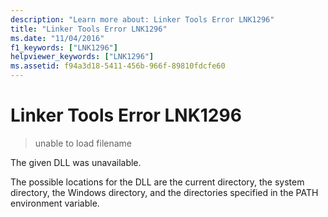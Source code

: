 ```yaml
---
description: "Learn more about: Linker Tools Error LNK1296"
title: "Linker Tools Error LNK1296"
ms.date: "11/04/2016"
f1_keywords: ["LNK1296"]
helpviewer_keywords: ["LNK1296"]
ms.assetid: f94a3d18-5411-456b-966f-89810fdcfe60
---
```

# Linker Tools Error LNK1296

> unable to load filename

The given DLL was unavailable.

The possible locations for the DLL are the current directory, the system directory, the Windows directory, and the directories specified in the PATH environment variable.
